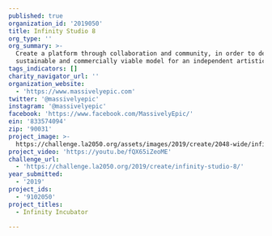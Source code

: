 ```yaml
---
published: true
organization_id: '2019050'
title: Infinity Studio 8
org_type: ''
org_summary: >-
  Create a platform through collaboration and community, in order to develop a
  sustainable and commercially viable model for an independent artistic career.
tags_indicators: []
charity_navigator_url: ''
organization_website:
  - 'https://www.massivelyepic.com'
twitter: '@massivelyepic'
instagram: '@massivelyepic'
facebook: 'https://www.facebook.com/MassivelyEpic/'
ein: '833574094'
zip: '90031'
project_image: >-
  https://challenge.la2050.org/assets/images/2019/create/2048-wide/infinity-studio-8.jpg
project_video: 'https://youtu.be/fQX65iZeoME'
challenge_url:
  - 'https://challenge.la2050.org/2019/create/infinity-studio-8/'
year_submitted:
  - '2019'
project_ids:
  - '9102050'
project_titles:
  - Infinity Incubator

---
```

